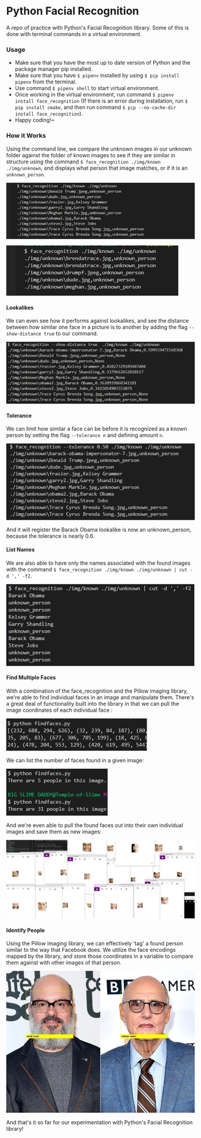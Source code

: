 # Python Facial Recognition

A repo of practice with Python's Facial Recognition library. Some of this is done with terminal commands in a virtual environment.

### Usage

- Make sure that you have the most up to date version of Python and the package manager pip installed.
- Make sure that you have `$ pipenv` installed by using `$ pip install pipenv` from the terminal.
- Use command `$ pipenv shell` to start virtual environment.
- Once working in the virtual environment, run command `$ pipenv install face_recognition` (If there is an error during installation, run `$ pip install cmake`, and then run command `$ pip --no-cache-dir install face_recognition`).
- Happy coding!~

### How it Works

Using the command line, we compare the unknown images in our unknown folder against the folder of known images to see if they are similar in structure using the command `$ face_recognition ./img/known ./img/unknown`, and displays what person that image matches, or if it is an `unknown_person`.

![Unknown Persons](./img/screenshots/detection.png)

![Detected Persons](./img/screenshots/unknown.png)

#### Lookalikes

We can even see how it performs against lookalikes, and see the distance between how similar one face in a picture is to another by adding the flag `--show-distance true` to our command.

![Lookalikes](./img/screenshots/lookalike.png)

#### Tolerance

We can limit how similar a face can be before it is recognized as a known person by setting the flag `--tolerance n` and defining amount `n`.

![Tolerance](./img/screenshots/tolerance.png)

And it will register the Barack Obama lookalike is now an unknown_person, because the tolerance is nearly 0.6.

#### List Names

We are also able to have only the names associated with the found images with the command `$ face_recognition ./img/known ./img/unknown | cut -d ',' -f2`.

![Names](./img/screenshots/namesonly.png)

#### Find Multiple Faces

With a combination of the face_recognition and the Pillow imaging library, we're able to find individual faces in an image and manipulate them. There's a great deal of functionality built into the library in that we can pull the image coordinates of each individual face :

![Coordinates](./img/screenshots/coords.png)

We can list the number of faces found in a given image:

![Found Faces](./img/screenshots/peoplefound.png)

And we're even able to pull the found faces out into their own individual images and save them as new images:

![Pulled Faces](./img/screenshots/pulledfaces.png)

#### Identify People

Using the Pillow imaging library, we can effectively 'tag' a found person similar to the way that Facebook does. We utilize the face encodings mapped by the library, and store those coordinates in a variable to compare them against with other images of that person.

![Identified](./img/taggedfaces/identified.jpg)

And that's it so far for our experimentation with Python's Facial Recognition library!
